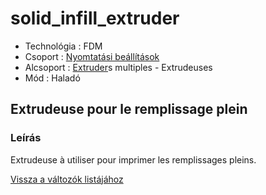 # solid\_infill\_extruder

* Technológia : FDM
* Csoport : [Nyomtatási beállítások](../../konfig/print_settings.md)
* Alcsoport : [Extruder](../../beallitasok/printer_settings.md#extrudeuse)s multiples - Extrudeuses
* Mód : Haladó

## Extrudeuse pour le remplissage plein

### Leírás

Extrudeuse à utiliser pour imprimer les remplissages pleins.

[Vissza a változók listájához](/)

